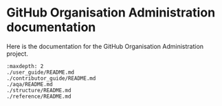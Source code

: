 # GitHub Organisation Administration documentation

Here is the documentation for the GitHub Organisation Administration project.

```{toctree}
:maxdepth: 2
./user_guide/README.md
./contributor_guide/README.md
./aqa/README.md
./structure/README.md
./reference/README.md
```
